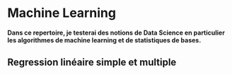 # Machine Learning
**Dans ce repertoire, je testerai des notions de Data Science en particulier les algorithmes de machine learning et de statistiques de bases.**

## Regression linéaire simple et multiple

